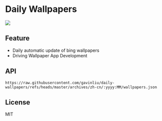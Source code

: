 # Daily Wallpapers
  
![](https://www.bing.com/th?id=OHR.LittleFoxes_ZH-CN8622806156_UHD.jpg)

## Feature

- Daily automatic update of bing wallpapers
- Driving Wallpaper App Development

## API

```
https://raw.githubusercontent.com/gavinliu/daily-wallpapers/refs/heads/master/archives/zh-cn/:yyyy:MM/wallpapers.json
```

## License

MIT
  